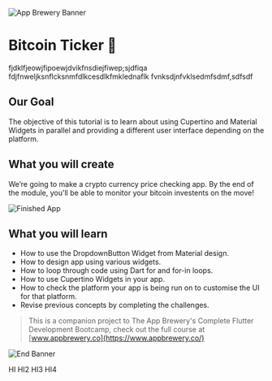 ![App Brewery Banner](https://github.com/londonappbrewery/Images/blob/master/AppBreweryBanner.png)


# Bitcoin Ticker 🤑
fjdklfjeowjfipoewjdvikfnsdiejfiwep;sjdfiqa
fdjfnweljksnflcksnmfdlkcesdlkfmklednaflk
fvnksdjnfvklsedmfsdmf,sdfsdf

## Our Goal

The objective of this tutorial is to learn about using Cupertino and Material Widgets in parallel and providing a different user interface depending on the platform.


## What you will create

We’re going to make a crypto currency price checking app. By the end of the module, you'll be able to monitor your bitcoin investents on the move!

![Finished App](https://github.com/londonappbrewery/Images/blob/master/bitcoin-flutter-demo.gif)

## What you will learn

- How to use the DropdownButton Widget from Material design.
- How to design app using various widgets. 
- How to loop through code using Dart for and for-in loops.
- How to use Cupertino Widgets in your app.
- How to check the platform your app is being run on to customise the UI for that platform.
- Revise previous concepts by completing the challenges.


>This is a companion project to The App Brewery's Complete Flutter Development Bootcamp, check out the full course at [www.appbrewery.co](https://www.appbrewery.co/)

![End Banner](https://github.com/londonappbrewery/Images/blob/master/readme-end-banner.png)


HI
HI2
HI3
HI4
